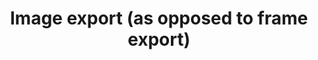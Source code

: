 ---
title: 'Image export (as opposed to frame export)'
redirect_to:
  - 'https://discuss.pencil2d.org/t/image-export-as-opposed-to-frame-export/738'
---